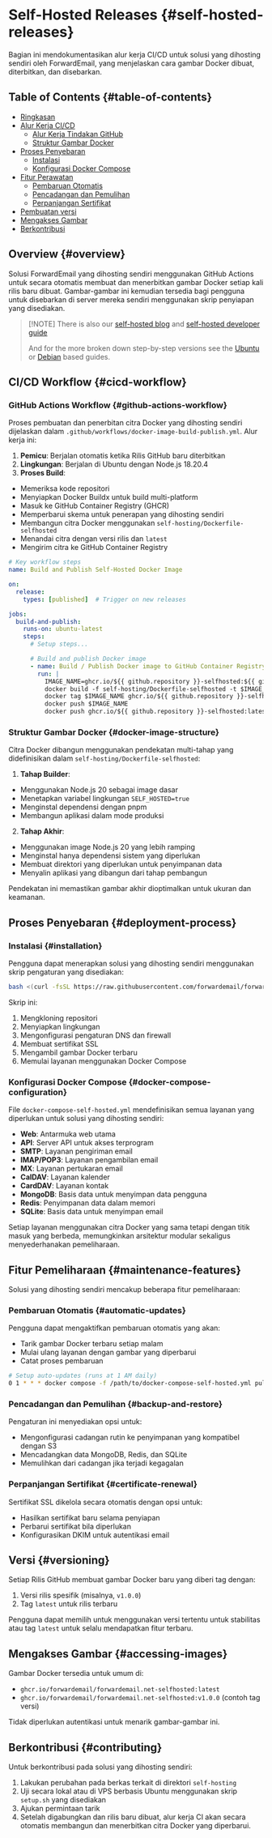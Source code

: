 # Self-Hosted Releases {#self-hosted-releases}

Bagian ini mendokumentasikan alur kerja CI/CD untuk solusi yang dihosting sendiri oleh ForwardEmail, yang menjelaskan cara gambar Docker dibuat, diterbitkan, dan disebarkan.

## Table of Contents {#table-of-contents}

* [Ringkasan](#overview)
* [Alur Kerja CI/CD](#cicd-workflow)
  * [Alur Kerja Tindakan GitHub](#github-actions-workflow)
  * [Struktur Gambar Docker](#docker-image-structure)
* [Proses Penyebaran](#deployment-process)
  * [Instalasi](#installation)
  * [Konfigurasi Docker Compose](#docker-compose-configuration)
* [Fitur Perawatan](#maintenance-features)
  * [Pembaruan Otomatis](#automatic-updates)
  * [Pencadangan dan Pemulihan](#backup-and-restore)
  * [Perpanjangan Sertifikat](#certificate-renewal)
* [Pembuatan versi](#versioning)
* [Mengakses Gambar](#accessing-images)
* [Berkontribusi](#contributing)

## Overview {#overview}

Solusi ForwardEmail yang dihosting sendiri menggunakan GitHub Actions untuk secara otomatis membuat dan menerbitkan gambar Docker setiap kali rilis baru dibuat. Gambar-gambar ini kemudian tersedia bagi pengguna untuk disebarkan di server mereka sendiri menggunakan skrip penyiapan yang disediakan.

> \[!NOTE]
> There is also our [self-hosted blog](https://forwardemail.net/blog/docs/self-hosted-solution) and [self-hosted developer guide](https://forwardemail.net/self-hosted)
>
> And for the more broken down step-by-step versions see the [Ubuntu](https://forwardemail.net/guides/selfhosted-on-ubuntu) or [Debian](https://forwardemail.net/guides/selfhosted-on-debian) based guides.

## CI/CD Workflow {#cicd-workflow}

### GitHub Actions Workflow {#github-actions-workflow}

Proses pembuatan dan penerbitan citra Docker yang dihosting sendiri dijelaskan dalam `.github/workflows/docker-image-build-publish.yml`. Alur kerja ini:

1. **Pemicu**: Berjalan otomatis ketika Rilis GitHub baru diterbitkan
2. **Lingkungan**: Berjalan di Ubuntu dengan Node.js 18.20.4
3. **Proses Build**:
* Memeriksa kode repositori
* Menyiapkan Docker Buildx untuk build multi-platform
* Masuk ke GitHub Container Registry (GHCR)
* Memperbarui skema untuk penerapan yang dihosting sendiri
* Membangun citra Docker menggunakan `self-hosting/Dockerfile-selfhosted`
* Menandai citra dengan versi rilis dan `latest`
* Mengirim citra ke GitHub Container Registry

```yaml
# Key workflow steps
name: Build and Publish Self-Hosted Docker Image

on:
  release:
    types: [published]  # Trigger on new releases

jobs:
  build-and-publish:
    runs-on: ubuntu-latest
    steps:
      # Setup steps...

      # Build and publish Docker image
      - name: Build / Publish Docker image to GitHub Container Registry
        run: |
          IMAGE_NAME=ghcr.io/${{ github.repository }}-selfhosted:${{ github.ref_name }}
          docker build -f self-hosting/Dockerfile-selfhosted -t $IMAGE_NAME .
          docker tag $IMAGE_NAME ghcr.io/${{ github.repository }}-selfhosted:latest
          docker push $IMAGE_NAME
          docker push ghcr.io/${{ github.repository }}-selfhosted:latest
```

### Struktur Gambar Docker {#docker-image-structure}

Citra Docker dibangun menggunakan pendekatan multi-tahap yang didefinisikan dalam `self-hosting/Dockerfile-selfhosted`:

1. **Tahap Builder**:
* Menggunakan Node.js 20 sebagai image dasar
* Menetapkan variabel lingkungan `SELF_HOSTED=true`
* Menginstal dependensi dengan pnpm
* Membangun aplikasi dalam mode produksi

2. **Tahap Akhir**:
* Menggunakan image Node.js 20 yang lebih ramping
* Menginstal hanya dependensi sistem yang diperlukan
* Membuat direktori yang diperlukan untuk penyimpanan data
* Menyalin aplikasi yang dibangun dari tahap pembangun

Pendekatan ini memastikan gambar akhir dioptimalkan untuk ukuran dan keamanan.

## Proses Penyebaran {#deployment-process}

### Instalasi {#installation}

Pengguna dapat menerapkan solusi yang dihosting sendiri menggunakan skrip pengaturan yang disediakan:

```bash
bash <(curl -fsSL https://raw.githubusercontent.com/forwardemail/forwardemail.net/refs/heads/master/self-hosting/setup.sh)
```

Skrip ini:

1. Mengkloning repositori
2. Menyiapkan lingkungan
3. Mengonfigurasi pengaturan DNS dan firewall
4. Membuat sertifikat SSL
5. Mengambil gambar Docker terbaru
6. Memulai layanan menggunakan Docker Compose

### Konfigurasi Docker Compose {#docker-compose-configuration}

File `docker-compose-self-hosted.yml` mendefinisikan semua layanan yang diperlukan untuk solusi yang dihosting sendiri:

* **Web**: Antarmuka web utama
* **API**: Server API untuk akses terprogram
* **SMTP**: Layanan pengiriman email
* **IMAP/POP3**: Layanan pengambilan email
* **MX**: Layanan pertukaran email
* **CalDAV**: Layanan kalender
* **CardDAV**: Layanan kontak
* **MongoDB**: Basis data untuk menyimpan data pengguna
* **Redis**: Penyimpanan data dalam memori
* **SQLite**: Basis data untuk menyimpan email

Setiap layanan menggunakan citra Docker yang sama tetapi dengan titik masuk yang berbeda, memungkinkan arsitektur modular sekaligus menyederhanakan pemeliharaan.

## Fitur Pemeliharaan {#maintenance-features}

Solusi yang dihosting sendiri mencakup beberapa fitur pemeliharaan:

### Pembaruan Otomatis {#automatic-updates}

Pengguna dapat mengaktifkan pembaruan otomatis yang akan:

* Tarik gambar Docker terbaru setiap malam
* Mulai ulang layanan dengan gambar yang diperbarui
* Catat proses pembaruan

```bash
# Setup auto-updates (runs at 1 AM daily)
0 1 * * * docker compose -f /path/to/docker-compose-self-hosted.yml pull && docker compose -f /path/to/docker-compose-self-hosted.yml up -d >> /var/log/autoupdate.log 2>&1
```

### Pencadangan dan Pemulihan {#backup-and-restore}

Pengaturan ini menyediakan opsi untuk:

* Mengonfigurasi cadangan rutin ke penyimpanan yang kompatibel dengan S3
* Mencadangkan data MongoDB, Redis, dan SQLite
* Memulihkan dari cadangan jika terjadi kegagalan

### Perpanjangan Sertifikat {#certificate-renewal}

Sertifikat SSL dikelola secara otomatis dengan opsi untuk:

* Hasilkan sertifikat baru selama penyiapan
* Perbarui sertifikat bila diperlukan
* Konfigurasikan DKIM untuk autentikasi email

## Versi {#versioning}

Setiap Rilis GitHub membuat gambar Docker baru yang diberi tag dengan:

1. Versi rilis spesifik (misalnya, `v1.0.0`)
2. Tag `latest` untuk rilis terbaru

Pengguna dapat memilih untuk menggunakan versi tertentu untuk stabilitas atau tag `latest` untuk selalu mendapatkan fitur terbaru.

## Mengakses Gambar {#accessing-images}

Gambar Docker tersedia untuk umum di:

* `ghcr.io/forwardemail/forwardemail.net-selfhosted:latest`
* `ghcr.io/forwardemail/forwardemail.net-selfhosted:v1.0.0` (contoh tag versi)

Tidak diperlukan autentikasi untuk menarik gambar-gambar ini.

## Berkontribusi {#contributing}

Untuk berkontribusi pada solusi yang dihosting sendiri:

1. Lakukan perubahan pada berkas terkait di direktori `self-hosting`
2. Uji secara lokal atau di VPS berbasis Ubuntu menggunakan skrip `setup.sh` yang disediakan
3. Ajukan permintaan tarik
4. Setelah digabungkan dan rilis baru dibuat, alur kerja CI akan secara otomatis membangun dan menerbitkan citra Docker yang diperbarui.